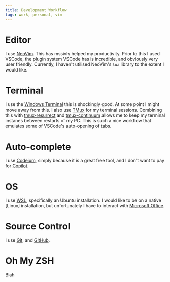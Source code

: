 ```yaml
---
title: Development Workflow
tags: work, personal, vim
---
```


# Editor
I use [NeoVim](https://neovim.io/). This has mssivly helped my
productivity. Prior to this I used VSCode, the plugin system VSCode
has is incredible, and obviously very user friendly. Currently, I
haven't utilised NeoVim's `lua` library to the extent I would like.

# Terminal
I use the [Windows Terminal](https://www.microsoft.com/en-us/windows/apps/windows-terminal)
this is shockingly good. At some point I might move away from this.
I also use [TMux](https://github.com/tmux/tmux) for my terminal
sessions. Combining this with [tmux-resurrect](https://github.com/tmux-plugins/tmux-resurrect)
and [tmux-continuum](https://github.com/tmux-plugins/tmux-continuum)
allows me to keep my terminal instanes between restarts of my PC.
This is such a nice workflow that emulates some of VSCode's auto-opening of tabs.

# Auto-complete
I use [Codeium](https://codeium.com/), simply because it is a great free tool, and I don't want to pay for
[Copilot](https://copilot.io/).

# OS
I use [WSL](https://learn.microsoft.com/en-us/windows/wsl/about), specifically an
Ubuntu installation. I would like to be on a native [Linux] installation, but
unfortunately I have to interact with [Microsoft Office](https://www.office.com/).

# Source Control
I use [Git](https://git-scm.com/), and [GitHub](https://github.com).

# Oh My ZSH
Blah

